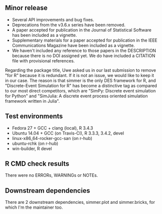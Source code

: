 ## Minor release

- Several API improvements and bug fixes.
- Deprecations from the v3.6.x series have been removed.
- A paper accepted for publication in the Journal of Statistical Software has been included as a vignette.
- Supplementary materials for a paper accepted for publication in the IEEE Communications Magazine have been included as a vignette.
- We haven't included any reference to those papers in the DESCRIPTION because there is no DOI assigned yet. We do have included a CITATION file with provisional references.

Regarding the package title, Uwe asked us in our last submission to remove "for R" because it is redundant. If it is not an issue, we would like to keep it in our case. The reason is that simmer is the only DES framework for R, and "Discrete-Event Simulation for R" has become a distinctive tag as compared to our most direct competitors, which are "SimPy: Discrete event simulation for Python" and "SimJulia: A discrete event process oriented simulation framework written in Julia".

## Test environments

* Fedora 27 + GCC + clang (local), R 3.4.3
* Ubuntu 14.04 + GCC (on Travis-CI), R 3.3.3, 3.4.2, devel
* linux-x86_64-rocker-gcc-san (on r-hub)
* ubuntu-rchk (on r-hub)
* win-builder, R devel

## R CMD check results

There were no ERRORs, WARNINGs or NOTEs.

## Downstream dependencies

There are 2 downstream dependencies, simmer.plot and simmer.bricks, for which I'm the maintainer too.
